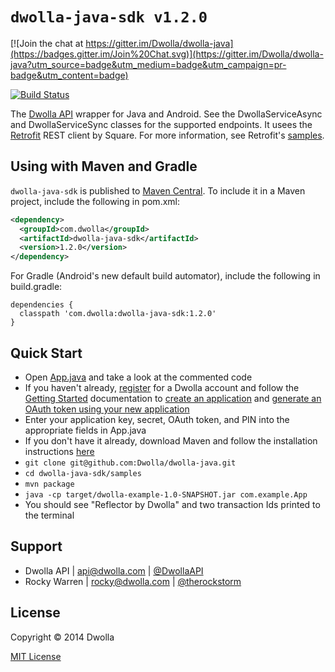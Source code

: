 # `dwolla-java-sdk v1.2.0`

[![Join the chat at https://gitter.im/Dwolla/dwolla-java](https://badges.gitter.im/Join%20Chat.svg)](https://gitter.im/Dwolla/dwolla-java?utm_source=badge&utm_medium=badge&utm_campaign=pr-badge&utm_content=badge)

[![Build Status](https://travis-ci.org/therockstorm/dwolla-java-sdk.png?branch=master)](https://travis-ci.org/therockstorm/dwolla-java-sdk)

The [Dwolla API](http://developers.dwolla.com/dev) wrapper for Java and Android. See the DwollaServiceAsync and DwollaServiceSync classes for the supported endpoints. It usees the [Retrofit](https://github.com/square/retrofit) REST client by Square. For more information, see Retrofit's [samples](https://github.com/square/retrofit/tree/master/retrofit-samples).

## Using with Maven and Gradle

`dwolla-java-sdk` is published to [Maven Central](http://search.maven.org/#search%7Cga%7C1%7Ca%3A%22dwolla-java-sdk%22). To include it in a Maven project, include the following in pom.xml:
```xml
<dependency>
  <groupId>com.dwolla</groupId>
  <artifactId>dwolla-java-sdk</artifactId>
  <version>1.2.0</version>
</dependency>
```
For Gradle (Android's new default build automator), include the following in build.gradle:
```
dependencies {
  classpath 'com.dwolla:dwolla-java-sdk:1.2.0'
}
```

## Quick Start

* Open [App.java](https://github.com/Dwolla/dwolla-java/blob/master/samples/src/main/java/com/example/App.java) and take a look at the commented code
* If you haven't already, [register](https://www.dwolla.com/register) for a Dwolla account and follow the [Getting Started](https://developers.dwolla.com/dev/docs) documentation to [create an application](https://www.dwolla.com/applications/create) and [generate an OAuth token using your new application](https://developers.dwolla.com/dev/token)
* Enter your application key, secret, OAuth token, and PIN into the appropriate fields in App.java
* If you don't have it already, download Maven and follow the installation instructions [here](https://maven.apache.org/download.cgi)
* `git clone git@github.com:Dwolla/dwolla-java.git`
* `cd dwolla-java-sdk/samples`
* `mvn package`
* `java -cp target/dwolla-example-1.0-SNAPSHOT.jar com.example.App`
* You should see "Reflector by Dwolla" and two transaction Ids printed to the terminal

## Support

- Dwolla API | api@dwolla.com | [@DwollaAPI](https://twitter.com/DwollaAPI)
- Rocky Warren | rocky@dwolla.com | [@therockstorm](https://twitter.com/therockstorm)

## License

Copyright © 2014 Dwolla

[MIT License](http://www.opensource.org/licenses/mit-license.php)
